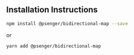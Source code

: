## Installation Instructions

```bash
npm install @psenger/bidirectional-map --save
```

or

```bash
yarn add @psenger/bidirectional-map
```
